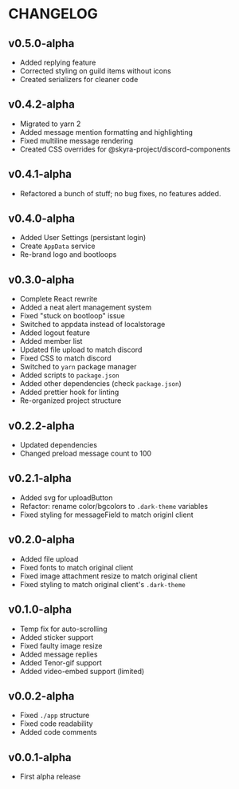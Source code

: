 # CHANGELOG

## v0.5.0-alpha

-   Added replying feature
-   Corrected styling on guild items without icons
-   Created serializers for cleaner code

## v0.4.2-alpha

-   Migrated to yarn 2
-   Added message mention formatting and highlighting
-   Fixed multiline message rendering
-   Created CSS overrides for @skyra-project/discord-components

## v0.4.1-alpha

-   Refactored a bunch of stuff; no bug fixes, no features added.

## v0.4.0-alpha

-   Added User Settings (persistant login)
-   Create `AppData` service
-   Re-brand logo and bootloops

## v0.3.0-alpha

-   Complete React rewrite
-   Added a neat alert management system
-   Fixed "stuck on bootloop" issue
-   Switched to appdata instead of localstorage
-   Added logout feature
-   Added member list
-   Updated file upload to match discord
-   Fixed CSS to match discord
-   Switched to `yarn` package manager
-   Added scripts to `package.json`
-   Added other dependencies (check `package.json`)
-   Added prettier hook for linting
-   Re-organized project structure

## v0.2.2-alpha

-   Updated dependencies
-   Changed preload message count to 100

## v0.2.1-alpha

-   Added svg for uploadButton
-   Refactor: rename color/bgcolors to `.dark-theme` variables
-   Fixed styling for messageField to match originl client

## v0.2.0-alpha

-   Added file upload
-   Fixed fonts to match original client
-   Fixed image attachment resize to match original client
-   Fixed styling to match original client's `.dark-theme`

## v0.1.0-alpha

-   Temp fix for auto-scrolling
-   Added sticker support
-   Fixed faulty image resize
-   Added message replies
-   Added Tenor-gif support
-   Added video-embed support (limited)

## v0.0.2-alpha

-   Fixed `./app` structure
-   Fixed code readability
-   Added code comments

## v0.0.1-alpha

-   First alpha release
